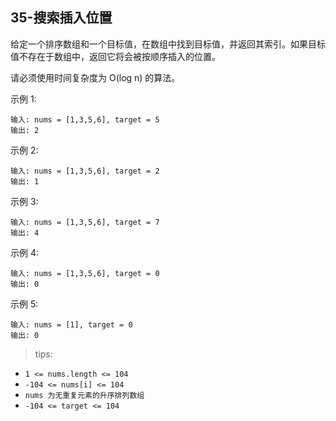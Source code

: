 ## 35-搜索插入位置

给定一个排序数组和一个目标值，在数组中找到目标值，并返回其索引。如果目标值不存在于数组中，返回它将会被按顺序插入的位置。

请必须使用时间复杂度为 O(log n) 的算法。

示例 1:
```
输入: nums = [1,3,5,6], target = 5
输出: 2
```
示例 2:
```
输入: nums = [1,3,5,6], target = 2
输出: 1
```
示例 3:
```
输入: nums = [1,3,5,6], target = 7
输出: 4
```
示例 4:
```
输入: nums = [1,3,5,6], target = 0
输出: 0
```
示例 5:
```
输入: nums = [1], target = 0
输出: 0
```

>tips:
+ `1 <= nums.length <= 104`
+ `-104 <= nums[i] <= 104`
+ `nums 为无重复元素的升序排列数组`
+ `-104 <= target <= 104`